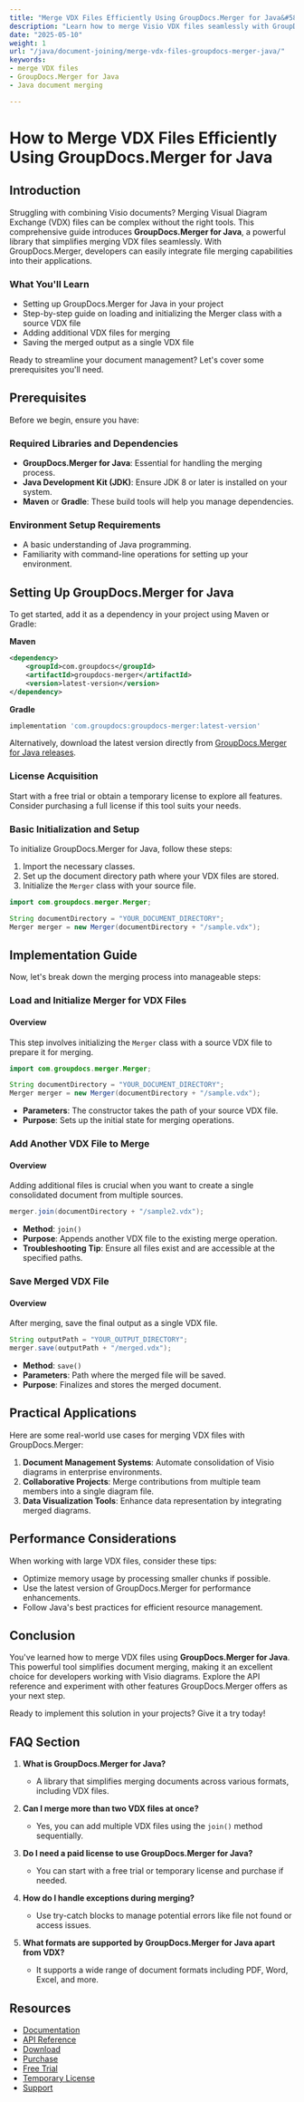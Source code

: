 ```yaml
---
title: "Merge VDX Files Efficiently Using GroupDocs.Merger for Java&#58; A Comprehensive Guide"
description: "Learn how to merge Visio VDX files seamlessly with GroupDocs.Merger for Java. This guide covers setup, implementation, and practical use cases."
date: "2025-05-10"
weight: 1
url: "/java/document-joining/merge-vdx-files-groupdocs-merger-java/"
keywords:
- merge VDX files
- GroupDocs.Merger for Java
- Java document merging

---
```



# How to Merge VDX Files Efficiently Using GroupDocs.Merger for Java

## Introduction

Struggling with combining Visio documents? Merging Visual Diagram Exchange (VDX) files can be complex without the right tools. This comprehensive guide introduces **GroupDocs.Merger for Java**, a powerful library that simplifies merging VDX files seamlessly. With GroupDocs.Merger, developers can easily integrate file merging capabilities into their applications.

### What You'll Learn

- Setting up GroupDocs.Merger for Java in your project
- Step-by-step guide on loading and initializing the Merger class with a source VDX file
- Adding additional VDX files for merging
- Saving the merged output as a single VDX file

Ready to streamline your document management? Let's cover some prerequisites you'll need.

## Prerequisites

Before we begin, ensure you have:

### Required Libraries and Dependencies

- **GroupDocs.Merger for Java**: Essential for handling the merging process.
- **Java Development Kit (JDK)**: Ensure JDK 8 or later is installed on your system.
- **Maven** or **Gradle**: These build tools will help you manage dependencies.

### Environment Setup Requirements

- A basic understanding of Java programming.
- Familiarity with command-line operations for setting up your environment.

## Setting Up GroupDocs.Merger for Java

To get started, add it as a dependency in your project using Maven or Gradle:

**Maven**

```xml
<dependency>
    <groupId>com.groupdocs</groupId>
    <artifactId>groupdocs-merger</artifactId>
    <version>latest-version</version>
</dependency>
```

**Gradle**

```gradle
implementation 'com.groupdocs:groupdocs-merger:latest-version'
```

Alternatively, download the latest version directly from [GroupDocs.Merger for Java releases](https://releases.groupdocs.com/merger/java/).

### License Acquisition

Start with a free trial or obtain a temporary license to explore all features. Consider purchasing a full license if this tool suits your needs.

### Basic Initialization and Setup

To initialize GroupDocs.Merger for Java, follow these steps:

1. Import the necessary classes.
2. Set up the document directory path where your VDX files are stored.
3. Initialize the `Merger` class with your source file.

```java
import com.groupdocs.merger.Merger;

String documentDirectory = "YOUR_DOCUMENT_DIRECTORY";
Merger merger = new Merger(documentDirectory + "/sample.vdx");
```

## Implementation Guide

Now, let's break down the merging process into manageable steps:

### Load and Initialize Merger for VDX Files

#### Overview
This step involves initializing the `Merger` class with a source VDX file to prepare it for merging.

```java
import com.groupdocs.merger.Merger;

String documentDirectory = "YOUR_DOCUMENT_DIRECTORY";
Merger merger = new Merger(documentDirectory + "/sample.vdx");
```

- **Parameters**: The constructor takes the path of your source VDX file.
- **Purpose**: Sets up the initial state for merging operations.

### Add Another VDX File to Merge

#### Overview
Adding additional files is crucial when you want to create a single consolidated document from multiple sources.

```java
merger.join(documentDirectory + "/sample2.vdx");
```

- **Method**: `join()`
- **Purpose**: Appends another VDX file to the existing merge operation.
- **Troubleshooting Tip**: Ensure all files exist and are accessible at the specified paths.

### Save Merged VDX File

#### Overview
After merging, save the final output as a single VDX file.

```java
String outputPath = "YOUR_OUTPUT_DIRECTORY";
merger.save(outputPath + "/merged.vdx");
```

- **Method**: `save()`
- **Parameters**: Path where the merged file will be saved.
- **Purpose**: Finalizes and stores the merged document.

## Practical Applications

Here are some real-world use cases for merging VDX files with GroupDocs.Merger:

1. **Document Management Systems**: Automate consolidation of Visio diagrams in enterprise environments.
2. **Collaborative Projects**: Merge contributions from multiple team members into a single diagram file.
3. **Data Visualization Tools**: Enhance data representation by integrating merged diagrams.

## Performance Considerations

When working with large VDX files, consider these tips:

- Optimize memory usage by processing smaller chunks if possible.
- Use the latest version of GroupDocs.Merger for performance enhancements.
- Follow Java's best practices for efficient resource management.

## Conclusion

You've learned how to merge VDX files using **GroupDocs.Merger for Java**. This powerful tool simplifies document merging, making it an excellent choice for developers working with Visio diagrams. Explore the API reference and experiment with other features GroupDocs.Merger offers as your next step.

Ready to implement this solution in your projects? Give it a try today!

## FAQ Section

1. **What is GroupDocs.Merger for Java?**
   - A library that simplifies merging documents across various formats, including VDX files.

2. **Can I merge more than two VDX files at once?**
   - Yes, you can add multiple VDX files using the `join()` method sequentially.

3. **Do I need a paid license to use GroupDocs.Merger for Java?**
   - You can start with a free trial or temporary license and purchase if needed.

4. **How do I handle exceptions during merging?**
   - Use try-catch blocks to manage potential errors like file not found or access issues.

5. **What formats are supported by GroupDocs.Merger for Java apart from VDX?**
   - It supports a wide range of document formats including PDF, Word, Excel, and more.

## Resources

- [Documentation](https://docs.groupdocs.com/merger/java/)
- [API Reference](https://reference.groupdocs.com/merger/java/)
- [Download](https://releases.groupdocs.com/merger/java/)
- [Purchase](https://purchase.groupdocs.com/buy)
- [Free Trial](https://releases.groupdocs.com/merger/java/)
- [Temporary License](https://purchase.groupdocs.com/temporary-license/)
- [Support](https://forum.groupdocs.com/c/merger/)
